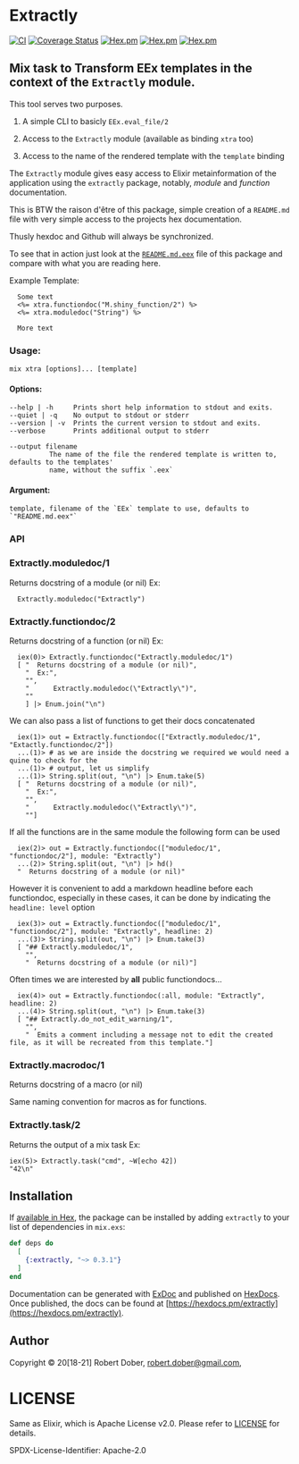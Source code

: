 # Extractly

<!--
DO NOT EDIT THIS FILE
It has been generated from the template `README.md.eex` by Extractly (https://github.com/RobertDober/extractly.git)
and any changes you make in this file will most likely be lost
-->


[![CI](https://github.com/RobertDober/extractly/actions/workflows/ci.yml/badge.svg)](https://github.com/RobertDober/extractly/actions/workflows/ci.yml)
[![Coverage Status](https://coveralls.io/repos/github/RobertDober/extractly/badge.svg?branch=main)](https://coveralls.io/github/RobertDober/extractly?branch=main)
[![Hex.pm](https://img.shields.io/hexpm/v/extractly.svg)](https://hex.pm/packages/extractly)
[![Hex.pm](https://img.shields.io/hexpm/dw/extractly.svg)](https://hex.pm/packages/extractly)
[![Hex.pm](https://img.shields.io/hexpm/dt/extractly.svg)](https://hex.pm/packages/extractly)



##  Mix task to Transform EEx templates in the context of the `Extractly` module.

  This tool serves two purposes.

  1. A simple CLI to basicly `EEx.eval_file/2`

  1. Access to the `Extractly` module (available as binding `xtra` too)

  1. Access to the name of the rendered template with the `template` binding

  The `Extractly` module gives easy access to Elixir metainformation of the application using
  the `extractly` package, notably, _module_  and _function_ documentation.

  This is BTW the raison d'être of this package, simple creation of a `README.md` file with very simple
  access to the projects hex documentation.

  Thusly hexdoc and Github will always be synchronized.

  To see that in action just look at the [`README.md.eex`](README.md.eex) file of this package and compare
  with what you are reading here.


  Example Template:

      Some text
      <%= xtra.functiondoc("M.shiny_function/2") %>
      <%= xtra.moduledoc("String") %>

      More text


### Usage:

    mix xtra [options]... [template]

#### Options:

    --help | -h     Prints short help information to stdout and exits.
    --quiet | -q    No output to stdout or stderr
    --version | -v  Prints the current version to stdout and exits.
    --verbose       Prints additional output to stderr

    --output filename
              The name of the file the rendered template is written to, defaults to the templates'
              name, without the suffix `.eex`

#### Argument:

    template, filename of the `EEx` template to use, defaults to `"README.md.eex"`




### API

### Extractly.moduledoc/1

  Returns docstring of a module (or nil)
  Ex:

      Extractly.moduledoc("Extractly")
### Extractly.functiondoc/2

  Returns docstring of a function (or nil)
  Ex:

      iex(0)> Extractly.functiondoc("Extractly.moduledoc/1")
      [ "  Returns docstring of a module (or nil)",
        "  Ex:",
        "", 
        "      Extractly.moduledoc(\"Extractly\")",
        ""
        ] |> Enum.join("\n")

  We can also pass a list of functions to get their docs concatenated

      iex(1)> out = Extractly.functiondoc(["Extractly.moduledoc/1", "Extactly.functiondoc/2"])
      ...(1)> # as we are inside the docstring we required we would need a quine to check for the
      ...(1)> # output, let us simplify
      ...(1)> String.split(out, "\n") |> Enum.take(5)
      [ "  Returns docstring of a module (or nil)",
        "  Ex:",
        "", 
        "      Extractly.moduledoc(\"Extractly\")",
        ""]

  If all the functions are in the same module the following form can be used

      iex(2)> out = Extractly.functiondoc(["moduledoc/1", "functiondoc/2"], module: "Extractly")
      ...(2)> String.split(out, "\n") |> hd()
      "  Returns docstring of a module (or nil)"

  However it is convenient to add a markdown headline before each functiondoc, especially in these cases,
  it can be done by indicating the `headline: level` option

      iex(3)> out = Extractly.functiondoc(["moduledoc/1", "functiondoc/2"], module: "Extractly", headline: 2)
      ...(3)> String.split(out, "\n") |> Enum.take(3)
      [ "## Extractly.moduledoc/1",
        "",
        "  Returns docstring of a module (or nil)"]

  Often times we are interested by **all** public functiondocs...

      iex(4)> out = Extractly.functiondoc(:all, module: "Extractly", headline: 2)
      ...(4)> String.split(out, "\n") |> Enum.take(3)
      [ "## Extractly.do_not_edit_warning/1",
        "",
        "  Emits a comment including a message not to edit the created file, as it will be recreated from this template."]

### Extractly.macrodoc/1

  Returns docstring of a macro (or nil)

  Same naming convention for macros as for functions.
### Extractly.task/2

Returns the output of a mix task
  Ex:

    iex(5)> Extractly.task("cmd", ~W[echo 42])
    "42\n"


## Installation

If [available in Hex](https://hex.pm/docs/publish), the package can be installed
by adding `extractly` to your list of dependencies in `mix.exs`:

```elixir
def deps do
  [
    {:extractly, "~> 0.3.1"}
  ]
end
```

Documentation can be generated with [ExDoc](https://github.com/elixir-lang/ex_doc)
and published on [HexDocs](https://hexdocs.pm). Once published, the docs can
be found at [https://hexdocs.pm/extractly](https://hexdocs.pm/extractly).


## Author

Copyright © 20[18-21] Robert Dober, robert.dober@gmail.com,

# LICENSE

Same as Elixir, which is Apache License v2.0. Please refer to [LICENSE](LICENSE) for details.

SPDX-License-Identifier: Apache-2.0
